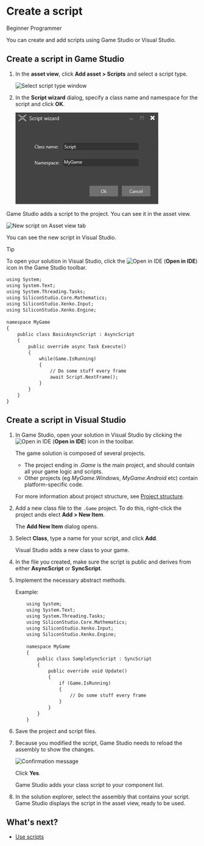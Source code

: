 # Create a script

<span class="label label-doc-level">Beginner</span>
<span class="label label-doc-audience">Programmer</span>

You can create and add scripts using Game Studio or Visual Studio.

## Create a script in Game Studio

1. In the **asset view**, click **Add asset > Scripts** and select a script type.

	![Select script type window](media/create-a-script-script-asset-selection.png)

2. In the **Script wizard** dialog, specify a class name and namespace for the script and click **OK**.

	![Script wizard](media/script-wizard.png)

Game Studio adds a script to the project. You can see it in the asset view.



![New script on Asset view tab](media/create-a-script-new-script-asset-view.png)
  
You can see the new script in Visual Studio.

> [!Tip]
> To open your solution in Visual Studio, click the ![Open in IDE](media/create-a-script-ide-icon.png) (**Open in IDE**) icon in the Game Studio toolbar.

```
using System;
using System.Text;
using System.Threading.Tasks;
using SiliconStudio.Core.Mathematics;
using SiliconStudio.Xenko.Input;
using SiliconStudio.Xenko.Engine;

namespace MyGame
{
	public class BasicAsyncScript : AsyncScript
	{	
		public override async Task Execute()
		{
			while(Game.IsRunning)
			{
				// Do some stuff every frame
				await Script.NextFrame();
			}
		}
	}
}
```

## Create a script in Visual Studio

1. In Game Studio, open your solution in Visual Studio by clicking the ![Open in IDE](media/create-a-script-ide-icon.png) (**Open in IDE**) icon in the toolbar.

	The game solution is composed of several projects. 
	
	* The project ending in *.Game* is the main project, and should contain all your game logic and scripts. 
	* Other projects (eg *MyGame.Windows*, *MyGame.Android* etc) contain platform-specific code.

	For more information about project structure, see [Project structure](project-structure.md).

2. Add a new class file to the `.Game` project. To do this, right-click the project ands elect **Add > New Item**.

	The **Add New Item** dialog opens.

3. Select **Class**, type a name for your script, and click **Add**.

   Visual Studio adds a new class to your game.

4. In the file you created, make sure the script is public and derives from either **AsyncScript** or **SyncScript**.

5. Implement the necessary abstract methods. 

	Example:

	```
		using System;
		using System.Text;
		using System.Threading.Tasks;
		using SiliconStudio.Core.Mathematics;
		using SiliconStudio.Xenko.Input;
		using SiliconStudio.Xenko.Engine;
		
		namespace MyGame
		{
			public class SampleSyncScript : SyncScript
			{			
				public override void Update()
				{
					if (Game.IsRunning)
					{
						// Do some stuff every frame
					}
				}
			}
		}
	```

6. Save the project and script files.

7. Because you modified the script, Game Studio needs to reload the assembly to show the changes.
   
	![Confirmation message](media/create-a-script-confirmation-message.png)

	Click **Yes**.

   Game Studio adds your class script to your component list.

8. In the solution explorer, select the assembly that contains your script.
   Game Studio displays the script in the asset view, ready to be used.

## What's next?

* [Use scripts](use-scripts.md)
